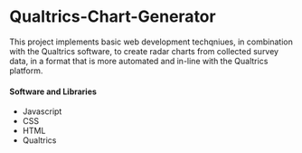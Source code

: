 # Qualtrics-Chart-Generator

This project implements basic web development techqniues, in combination with the Qualtrics software, to create radar charts from collected survey data, in a format that is more automated and in-line with the Qualtrics platform.

#### Software and Libraries

- Javascript
- CSS
- HTML
- Qualtrics
